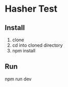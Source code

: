 # Hasher Test


## Install

1. clone
2. cd into cloned directory
3. npm install

## Run
npm run dev
